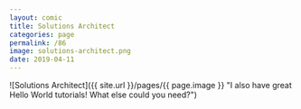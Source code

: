 ```yaml
---
layout: comic
title: Solutions Architect
categories: page
permalink: /86
image: solutions-architect.png
date: 2019-04-11
---
```


![Solutions Architect]({{ site.url }}/pages/{{ page.image }} "I also have great Hello World tutorials! What else could you need?")